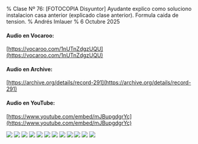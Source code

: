 % Clase Nº 76: [FOTOCOPIA Disyuntor] Ayudante explico como soluciono instalacion casa anterior (explicado clase anterior). Formula caida de tension.
% Andrés Imlauer
% 6 Octubre 2025

#### Audio en Vocaroo:

[https://vocaroo.com/1nUTnZdgzUQU](https://vocaroo.com/1nUTnZdgzUQU)

#### Audio en Archive:

[https://archive.org/details/record-291](https://archive.org/details/record-291)

####  Audio en YouTube:

[https://www.youtube.com/embed/mJBupgdgrYc](https://www.youtube.com/embed/mJBupgdgrYc)

![](https://blogger.googleusercontent.com/img/b/R29vZ2xl/AVvXsEgtAz65qDd2BwcBT344JXh6RGc_5TIYQOKz3zg_VfctqYAJ7I-ZGh50jnGnC-ZfAoqq_FnCjaDPiWJBwQIY2J5j2mYkYU5j4JjnW862fZWY3xRZb2kelFZ04yFawYpKJlTiOEV3Xz_wCqWjmIui8Q9Waw5IBp-peXLmg-IYeJOoY3TIlTYNXA1Q9pMd0gk/s4160/IMG_20251006_192010084_rotado.jpg)
![](https://blogger.googleusercontent.com/img/b/R29vZ2xl/AVvXsEhrq4NM9dUFJTbi1lXhYtUs9OwzUdSvuZccXmADkE77GlW6cg1K-5OjaT2fwkCutQdZQ61Qce0vc0NDcWFcUlvaGL3F7oWALzMr-rnc6LuspQ1a68pLfycVBmyg8xB_Q_RZ-ECsikq5YWdKD7Kx_XZY9wp6orIXxtZHsodI8vSs3xiz1zkiXwubWdf3sVc/s4160/IMG_20251006_192032613_rotado.jpg)
![](https://blogger.googleusercontent.com/img/b/R29vZ2xl/AVvXsEgUYxnXiso1dMyyM_UsR1PuGMNB4ytLOGKALgEkcpRA9SH4TnjiGWGn1JJOVZHCOr6v586v01v1Vm4mQcuBFM7mCXEhLtP3qVIZ9S5W5Lf29eTChB-DS6trSkKytS8FQfCJc2wW1VyjUBTrPYA65YOc9dDLUMTWBNqusujyOdsLkVZa98R-WlJnU8RNtyU/s4160/IMG_20251006_192129176.jpg)
![](https://blogger.googleusercontent.com/img/b/R29vZ2xl/AVvXsEjf7rNZcoEfeZh7yY9UBa4cOfDSTeIc4I2Fk0snNHiFt61eyEofUCcSZCgTJwBQ3cnfpu9Z-FFKnxY0GyQd1ktPwEOp9fav4W_fwI6ukJxCkIOB8CYiSZZjpgDniHHZ0zykxjQJgvE4S9D0AkrzcwA1a9lWkExAaTBQ6Fua4EomzSOUEpyZ0E5YFnxxKeY/s4160/IMG_20251006_193857387.jpg)
![](https://blogger.googleusercontent.com/img/b/R29vZ2xl/AVvXsEjRYe6MtsZPMSn_-JK7lULYnBu767uwTWKjr72LTkCFgaN9vAZdPgclAkbR5r6qrKiMPH6EiI0HPUpkKsoxFMp4WU9EQyw9BM2LNWA_u0mkdHLRdcyGYL0Laxg_QBLW4E0JsZnZqc_ZyiuX7kSNgmnMFZe-QNll4Ks7f_9PwaA9gwemc-GMjcD3F0UibDg/s4160/IMG-20251006-WA0001.jpg)
![](https://blogger.googleusercontent.com/img/b/R29vZ2xl/AVvXsEiFeQwbfsQn51EG25HecR-W72Ph2x3uvhvLSaxjy4a7-bw12d0u9LrfZLOM9oMnXpK3GspSJNwfBcb76NrWsZvbg0-WSad3cd3g3BP8D_Z0IXLIBm4LnRGViPjZXmCPV5hfl7gQn62D4Swd3Vp34LkEYM5V213M4_vCA_FXCHUZggJhu3qpVSt5bPUimII/s4160/IMG-20251006-WA0000.jpg)
![](https://blogger.googleusercontent.com/img/b/R29vZ2xl/AVvXsEjhQocPeExZ6h3ummgUnPPOOOqwVfYb_Jfic2nnF8CsX1dG6g0Ud3U2ZCSEAzhep_crWqojIT3J0ivZIBhtI1uef2qSPcAmH3yZXMsljxWV4UG1CpxinwujSdXkm8zR4a3h3Grt9b7izWrVfT8ru5VY8hFPPJB5DealD-EiXuiF187KDAqmznbiUL1Y8vI/s4160/IMG-20251006-WA0002.jpg)
![](https://blogger.googleusercontent.com/img/b/R29vZ2xl/AVvXsEgqoYlJAXM-Pkcd3PDeMA6YUVYQSoQbbktqRWYVAHSRrysAB_C-thd8k5zaeQzm80JqlNgmoK6r9kBK3VbwxsfcsoXZ731jsDgBZWM1ue_i3niJF9GPfsNFibp88huPOSTlgjnD3lo9PHjNXexklTlCvcmZNybDx956sPCRirh7bbEX11NdkyGt483dpuM/s4160/IMG-20251006-WA0003.jpg)
![](https://blogger.googleusercontent.com/img/b/R29vZ2xl/AVvXsEjWCOl5ea0IetomsZ9a_ztLX7dYb7zGeQKs_Y2hxVSy4CtmnIlQLLsybBvhofsd3qWp2Pl4CXeaDeizwLSx13i4cq-uk9HyYSRvLlLhIQiLhejctT5kfV0zqsz5MCPhIneNLfYRCG-Wk1zp80XpgMkZ7drctR3q53Z6nxT-utdqFwpR2USSW0zIi6pWXAM/s4160/IMG-20251006-WA0004.jpg)
![](https://blogger.googleusercontent.com/img/b/R29vZ2xl/AVvXsEhLMUjGxsHZBgv1EqufL_RJPXpNMT0QSUbGvJfezgsFo_DzRApCX5dxtDaBwRcgH1vquOVRWBw-zCHjvnUBIhgEYYFYqzZUGD-PVImWV35X0q8-DngVgnzWPeWqAUcSsjjfEHd0DSTvMgWeHVc27OzzRfmQCogn7XWLrPac2NmJ3QI58vNB_4oeA2BDhp4/s4160/IMG-20251006-WA0005.jpg)
![](https://blogger.googleusercontent.com/img/b/R29vZ2xl/AVvXsEgofaquAhlPFtGZwtPr4-H_tnoEWCE_EV5qZtY3w7h-TA5llNBy5uX74YryYvmj9K-ZGrmY6lrm_JwBtLgyy3jBayoGXkbvM7ZQOS2wRuvW_1xY__czxAlmLKGCsLaAMqIhePTOTD-Au-W8nML4bp8jf0X5BCi7wRVOHUkGDUmHxtVqOXoQ8Dy_ktUdbPw/s4160/IMG-20251006-WA0006.jpg)
![](https://blogger.googleusercontent.com/img/b/R29vZ2xl/AVvXsEgXvkMBczRAEFNoKROvhJPsFwIaCGbCLxO7WZEXVefS97IRoLFFdfGJPOOcoo-pIBYCJGmWaZds__P0yYJ1NELK0AnxkVwkymTuBNLVrrRgpXsoP3hHUzdHOd97vJHzVbKyHE5pOvGx6hqg3eme1mECuZSOLifCKMf0IywUmtiKMaaM1ZsVpmPrmzmqIs0/s4160/IMG-20251006-WA0007.jpg)

